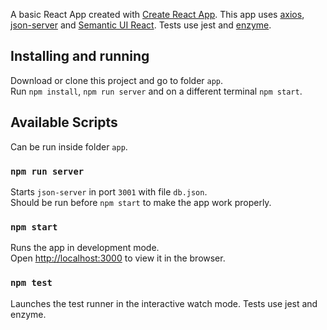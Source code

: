 A basic React App created with [Create React App](https://github.com/facebook/create-react-app). This app uses [axios](https://github.com/axios/axios), [json-server](https://github.com/typicode/json-server) and [Semantic UI React](https://react.semantic-ui.com/). Tests use jest and [enzyme](https://github.com/airbnb/enzyme).

## Installing and running

Download or clone this project and go to folder `app`.<br>
Run `npm install`, `npm run server` and on a different terminal `npm start`.

## Available Scripts

Can be run inside folder `app`.

### `npm run server`
Starts `json-server` in port `3001` with file `db.json`.<br>
Should be run before `npm start` to make the app work properly.

### `npm start`

Runs the app in development mode.<br>
Open [http://localhost:3000](http://localhost:3000) to view it in the browser.

### `npm test`

Launches the test runner in the interactive watch mode. Tests use jest and enzyme.

